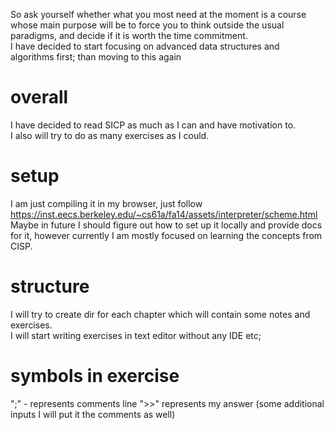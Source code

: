 So ask yourself whether what you most need at the moment is a course whose main purpose will be to force you to think outside the usual paradigms, and decide if it is worth the time commitment.  
I have decided to start focusing on advanced data structures and algorithms first; than moving to this again  

# overall
I have decided to read SICP as much as I can and have motivation to.  
I also will try to do as many exercises as I could.  

# setup
I am just compiling it in my browser, just follow https://inst.eecs.berkeley.edu/~cs61a/fa14/assets/interpreter/scheme.html  
Maybe in future I should figure out how to set up it locally and provide docs for it, however 
currently I am mostly focused on learning the concepts from CISP.

# structure
I will try to create dir for each chapter which will contain some notes and exercises.  
I will start writing exercises in text editor without any IDE etc;  


# symbols in exercise
";" - represents comments line
">>" represents my answer (some additional inputs I will put it the comments as well)
